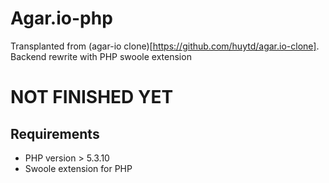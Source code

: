 # Agar.io-php
Transplanted from (agar-io clone)[https://github.com/huytd/agar.io-clone].  
Backend rewrite with PHP swoole extension 

# NOT FINISHED YET

## Requirements
* PHP version > 5.3.10
* Swoole extension for PHP

<!--## Installation
1. Install swoole extension via pecl 

	```bash
	pecl install swoole
	```
2. Download php libs via composer

	```bash
	composer install
	```

3. Download nodejs libs via npm
	```bash
	npm install
	```

## Run
Run with `npm start`, and visit http://localhost:3000 in your browser.-->